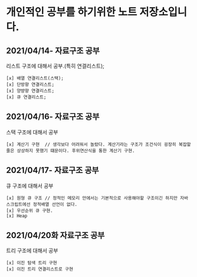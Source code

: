 # 개인적인 공부를 하기위한 노트 저장소입니다.

## 2021/04/14- 자료구조 공부
리스트 구조에 대해서 공부.(특히 연결리스트);

    [x] 배열 연결리스트(스택);
    [x] 단방향 연결리스트;
    [x] 양뱡향 연결리스트;
    [x] 큐 연결리스트;

## 2021/04/16- 자료구조 공부
스택 구조에 대해서 공부

    [x] 계산기 구현  // 생각보다 어려워서 놀랐다. 계산기라는 구조가 조건식이 굉장히 복잡할줄은 상상하지 못했기 떄문이다. 후위연산식을 통한 계산기 구현.

## 2021/04/17- 자료구조 공부
큐 구조에 대해서 공부

    [x] 원형 큐 구조 // 정적인 메모리 안에서는 기본적으로 사용해야할 구조이긴 하지만 자바스크립트에선 정적배열 선언이 없다.
    [x] 우선순위 큐 구현.
    [x] Heap
## 2021/04/20화 자료구조 공부
트리 구조에 대해서 공부

    [x] 이진 탐색 트리 구현
    [x] 이진 트리 연결리스트로 구현

